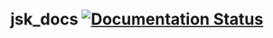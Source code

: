 jsk_docs [![Documentation Status](https://readthedocs.org/projects/jsk-docs/badge/?version=latest)](http://jsk-docs.readthedocs.org/en/latest/?badge=latest)
========
